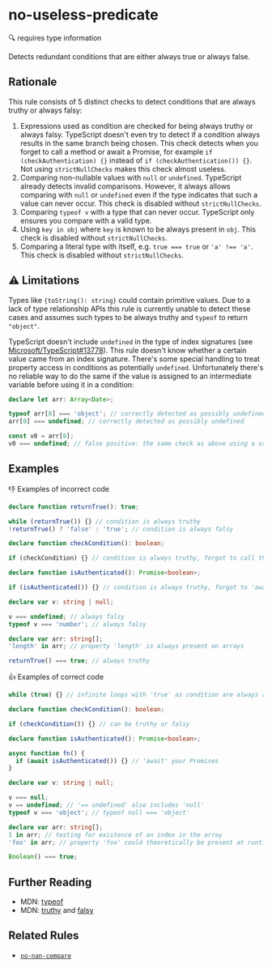 # no-useless-predicate

:mag: requires type information

Detects redundant conditions that are either always true or always false.

## Rationale

This rule consists of 5 distinct checks to detect conditions that are always truthy or always falsy:

1. Expressions used as condition are checked for being always truthy or always falsy. TypeScript doesn't even try to detect if a condition always results in the same branch being chosen. This check detects when you forget to call a method or await a Promise, for example `if (checkAuthentication) {}` instead of `if (checkAuthentication()) {}`. Not using `strictNullChecks` makes this check almost useless.
2. Comparing non-nullable values with `null` or `undefined`. TypeScript already detects invalid comparisons. However, it always allows comparing with `null` or `undefined` even if the type indicates that such a value can never occur. This check is disabled without `strictNullChecks`.
3. Comparing `typeof v` with a type that can never occur. TypeScript only ensures you compare with a valid type.
4. Using `key in obj` where `key` is known to be always present in `obj`. This check is disabled without `strictNullChecks`.
5. Comparing a literal type with itself, e.g. `true === true` or `'a' !== 'a'`. This check is disabled without `strictNullChecks`.

## :warning: Limitations

Types like `{toString(): string}` could contain primitive values. Due to a lack of type relationship APIs this rule is currently unable to detect these cases and assumes such types to be always truthy and `typeof` to return `"object"`.

TypeScript doesn't include `undefined` in the type of index signatures (see [Microsoft/TypeScript#13778](https://github.com/Microsoft/TypeScript/issues/13778)). This rule doesn't know whether a certain value came from an index signature. There's some special handling to treat property access in conditions as potentially `undefined`. Unfortunately there's no reliable way to do the same if the value is assigned to an intermediate variable before using it in a condition:

```ts
declare let arr: Array<Date>;

typeof arr[0] === 'object'; // correctly detected as possibly undefined
arr[0] === undefined; // correctly detected as possibly undefined

const v0 = arr[0];
v0 === undefined; // false positive: the same check as above using a variable doesn't work
```

## Examples

:thumbsdown: Examples of incorrect code

```ts
declare function returnTrue(): true;

while (returnTrue()) {} // condition is always truthy
!returnTrue() ? 'false' : 'true'; // condition is always falsy

declare function checkCondition(): boolean;

if (checkCondition) {} // condition is always truthy, forgot to call the function?

declare function isAuthenticated(): Promise<boolean>;

if (isAuthenticated()) {} // condition is always truthy, forgot to 'await' the Promise

declare var v: string | null;

v === undefined; // always falsy
typeof v === 'number'; // always falsy

declare var arr: string[];
'length' in arr; // property 'length' is always present on arrays

returnTrue() === true; // always truthy
```

:thumbsup: Examples of correct code

```ts
while (true) {} // infinite loops with 'true' as condition are always allowed

declare function checkCondition(): boolean;

if (checkCondition()) {} // can be truthy or falsy

declare function isAuthenticated(): Promise<boolean>;

async function fn() {
  if (await isAuthenticated()) {} // 'await' your Promises
}

declare var v: string | null;

v === null;
v == undefined; // '== undefined' also includes 'null'
typeof v === 'object'; // typeof null === 'object'

declare var arr: string[];
1 in arr; // testing for existence of an index in the array
'foo' in arr; // property 'foo' could theoretically be present at runtime

Boolean() === true;
```

## Further Reading

* MDN: [typeof](https://developer.mozilla.org/en-US/docs/Web/JavaScript/Reference/Operators/typeof)
* MDN: [truthy](https://developer.mozilla.org/en-US/docs/Glossary/Truthy) and [falsy](https://developer.mozilla.org/en-US/docs/Glossary/Falsy)

## Related Rules

* [`no-nan-compare`](no-nan-compare.md)

